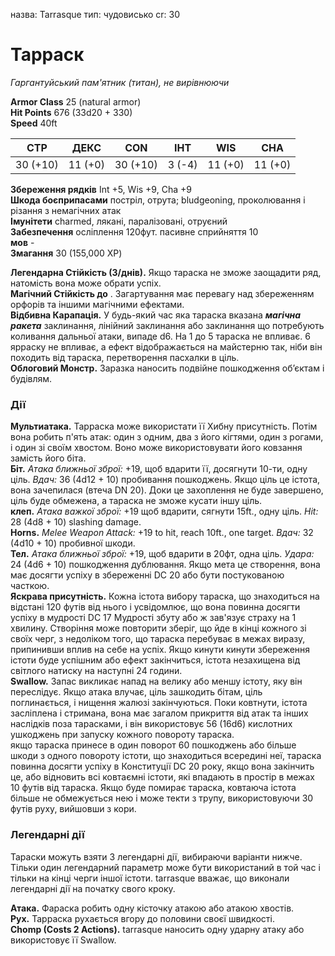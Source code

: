 назва: Tarrasque тип: чудовисько cr: 30

# Тарраск
_Гаргантуйський пам'ятник (титан), не вирівнюючи_

**Armor Class** 25 (natural armor)   
**Hit Points** 676 (33d20 + 330)   
**Speed** 40ft

| СТР      | ДЕКС    | CON      | ІНТ    | WIS     | CHA     |
| -------- | ------- | -------- | ------ | ------- | ------- |
| 30 (+10) | 11 (+0) | 30 (+10) | 3 (-4) | 11 (+0) | 11 (+0) |

**Збереження рядків** Int +5, Wis +9, Cha +9   
**Шкода боєприпасами** постріл, отрута; bludgeoning, проколювання і різання з немагічних атак   
**Імунітети** charmed, лякані, паралізовані, отруєний   
**Забезпечення** осліплення 120фут. пасивне сприйняття 10   
**мов** -   
**Змагання** 30 (155,000 XP)

**Легендарна Стійкість (3/днів).** Якщо тараска не зможе заощадити ряд, натомість вона може обрати успіх.   
**Магічний Стійкість до** . Загартування має перевагу над збереженням орфорів та іншими магічними ефектами.   
**Відбивна Карапація.** У будь-який час яка тараска вказана **_магічна ракета_** заклинання, лінійний заклинання або заклинання що потребують коливання дальньої атаки, випаде d6. На 1 до 5 тараска не впливає. 6 ярраску не впливає, а ефект відображається на майстерню так, ніби він походить від тараска, перетворення пасхалки в ціль.   
**Облоговий Монстр.** Заразка наносить подвійне пошкодження об’єктам і будівлям.

### Дії

**Мультиатака.** Тарраска може використати її Хибну присутність. Потім вона робить п'ять атак: один з одним, два з його кігтями, один з рогами, і один зі своїм хвостом. Воно може використовувати його ковзання замість його біта.   
**Біт.** _Атака ближньої зброї:_ +19, щоб вдарити її, досягнути 10-ти, одну ціль. _Вдач:_ 36 (4d12 + 10) пробивання пошкоджень. Якщо ціль це істота, вона зачепилася (втеча DN 20). Доки це захоплення не буде завершено, ціль буде обмежена, а тараска не зможе кусати іншу ціль.   
**клеп.** _Атака важкої зброї:_ +19 щоб вдарити, сягнути 15ft., одну ціль. _Hit:_ 28 (4d8 + 10) slashing damage.   
**Horns.** _Melee Weapon Attack:_ +19 to hit, reach 10ft., one target. _Вдач:_ 32 (4d10 + 10) пробивної шкоди.   
**Тел.** _Атака ближньої зброї:_ +19, щоб вдарити в 20фт, одна ціль. _Удара:_ 24 (4d6 + 10) пошкодження дублювання. Якщо мета це створення, вона має досягти успіху в збереженні DC 20 або бути постукованою часткою.   
**Яскрава присутність.** Кожна істота вибору тараска, що знаходиться на відстані 120 футів від нього і усвідомлює, що вона повинна досягти успіху в мудрості DC 17 Мудрості збуту або ж зав'язує страху на 1 хвилину. Створіння може повторити зберіг, що йде в кінці кожного зі своїх черг, з недоліком того, що тараска перебуває в межах виразу, припинивши вплив на себе на успіх. Якщо кинути кинути збереження істоти буде успішним або ефект закінчиться, істота незахищена від світлого натиску на наступні 24 години.   
**Swallow.** Запас викликає напад на велику або меншу істоту, яку він переслідує. Якщо атака влучає, ціль зашкодить бітам, ціль поглинається, і нищення жалюзі закінчуються. Поки ковтнути, істота засліплена і стримана, вона має загалом прикриття від атак та інших наслідків поза тарасками, і він використовує 56 (16d6) кислотних ушкоджень при запуску кожного повороту тараска.    
якщо тараска принесе в один поворот 60 пошкоджень або більше шкоди з одного повороту істоти, що знаходиться всередині неї, тараска повинна досягти успіху в Конституції DC 20 року, якщо вона закінчить це, або відновить всі ковтаємні істоти, які впадають в простір в межах 10 футів від тараска. Якщо буде помирає тараска, ковтаюча істота більше не обмежується нею і може текти з трупу, використовуючи 30 футів руху, вийшовши з кори.

### Легендарні дії

Тараски можуть взяти 3 легендарні дії, вибираючи варіанти нижче. Тільки один легендарний параметр може бути використаний в той час і тільки на кінці черги іншої істоти. tarrasque вважає, що виконали легендарні дії на початку свого кроку.

**Атака.** Фараска робить одну кісточку атакою або атакою хвостів.    
**Рух.** Тарраска рухається вгору до половини своєї швидкості.    
**Chomp (Costs 2 Actions).** tarrasque наносить одну ударну атаку або використовує її Swallow. 
